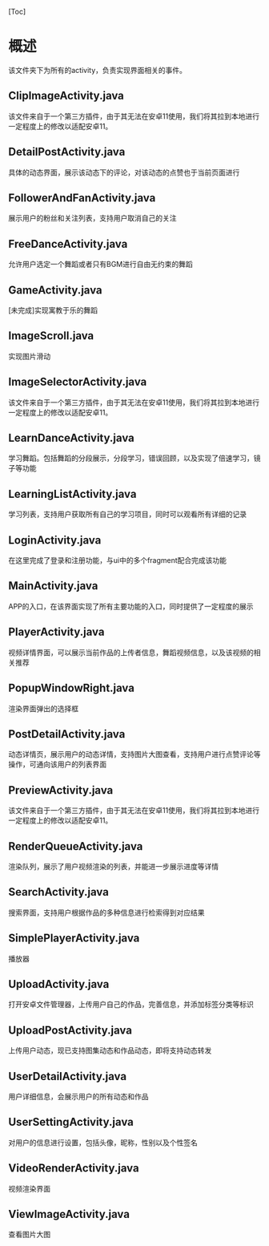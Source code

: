 [Toc]

# 概述

该文件夹下为所有的activity，负责实现界面相关的事件。

## ClipImageActivity.java

该文件来自于一个第三方插件，由于其无法在安卓11使用，我们将其拉到本地进行一定程度上的修改以适配安卓11。

## DetailPostActivity.java

具体的动态界面，展示该动态下的评论，对该动态的点赞也于当前页面进行

## FollowerAndFanActivity.java

展示用户的粉丝和关注列表，支持用户取消自己的关注

## FreeDanceActivity.java

允许用户选定一个舞蹈或者只有BGM进行自由无约束的舞蹈

## GameActivity.java

[未完成]实现寓教于乐的舞蹈

## ImageScroll.java

实现图片滑动

## ImageSelectorActivity.java

该文件来自于一个第三方插件，由于其无法在安卓11使用，我们将其拉到本地进行一定程度上的修改以适配安卓11。

## LearnDanceActivity.java

学习舞蹈。包括舞蹈的分段展示，分段学习，错误回顾，以及实现了倍速学习，镜子等功能

## LearningListActivity.java

学习列表，支持用户获取所有自己的学习项目，同时可以观看所有详细的记录

## LoginActivity.java

在这里完成了登录和注册功能，与ui中的多个fragment配合完成该功能

## MainActivity.java

APP的入口，在该界面实现了所有主要功能的入口，同时提供了一定程度的展示

## PlayerActivity.java

视频详情界面，可以展示当前作品的上传者信息，舞蹈视频信息，以及该视频的相关推荐

## PopupWindowRight.java

渲染界面弹出的选择框

## PostDetailActivity.java

动态详情页，展示用户的动态详情，支持图片大图查看，支持用户进行点赞评论等操作，可通向该用户的列表界面

## PreviewActivity.java

该文件来自于一个第三方插件，由于其无法在安卓11使用，我们将其拉到本地进行一定程度上的修改以适配安卓11。

## RenderQueueActivity.java

渲染队列，展示了用户视频渲染的列表，并能进一步展示进度等详情

## SearchActivity.java

搜索界面，支持用户根据作品的多种信息进行检索得到对应结果

## SimplePlayerActivity.java

播放器

## UploadActivity.java

打开安卓文件管理器，上传用户自己的作品，完善信息，并添加标签分类等标识

## UploadPostActivity.java

上传用户动态，现已支持图集动态和作品动态，即将支持动态转发

## UserDetailActivity.java

用户详细信息，会展示用户的所有动态和作品

## UserSettingActivity.java

对用户的信息进行设置，包括头像，昵称，性别以及个性签名

## VideoRenderActivity.java

视频渲染界面

## ViewImageActivity.java

查看图片大图







